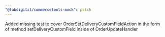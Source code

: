 ```yaml
---
"@labdigital/commercetools-mock": patch
---
```


Added missing test to cover OrderSetDeliveryCustomFieldAction in the form of method setDeliveryCustomField inside of OrderUpdateHandler
